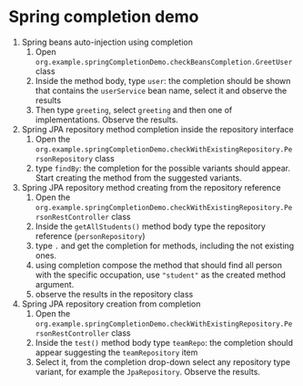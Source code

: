 # Spring completion demo

1. Spring beans auto-injection using completion
    1. Open `org.example.springCompletionDemo.checkBeansCompletion.GreetUser` class
    2. Inside the method body, type `user`:
       the completion should be shown that contains the `userService` bean name, select it and observe the results
    3. Then type `greeting`, select `greeting` and then one of implementations. Observe the results.
2. Spring JPA repository method completion inside the repository interface
    1. Open the `org.example.springCompletionDemo.checkWithExistingRepository.PersonRepository` class
    2. type `findBy`:
        the completion for the possible variants should appear. Start creating the method from the suggested variants.
3. Spring JPA repository method creating from the repository reference
    1. Open the `org.example.springCompletionDemo.checkWithExistingRepository.PersonRestController` class
    2. Inside the `getAllStudents()` method body type the repository reference (`personRepository`) 
    3. type `.` and get the completion for methods, including the not existing ones.
    4. using completion compose the method that should find all person with the specific occupation, 
       use `"student"` as the created method argument.
    5. observe the results in the repository class
4. Spring JPA repository creation from completion
    1. Open the `org.example.springCompletionDemo.checkWithExistingRepository.PersonRestController` class
    2. Inside the `test()` method body type `teamRepo`:
       the completion should appear suggesting the `teamRepository` item
    3. Select it, from the completion drop-down select any repository type variant, for example the
       `JpaRepository`. Observe the results.